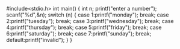 #include<stdio.h>
int main()
{
    int n;
    printf("enter a number");
    scanf("%d",&n);
    switch (n)
    {
        case 1:printf("monday");
        break;
        case 2:printf("tuesday");
        break;
        case 3:printf("wednesday");
        break;
        case 4:printf("thursday");
        break;
        case 5:printf("friday");
        break;
        case 6:printf("saturday");
        break;
        case 7:printf("sunday");
        break;
        default:printf("invalid");
    }
}

